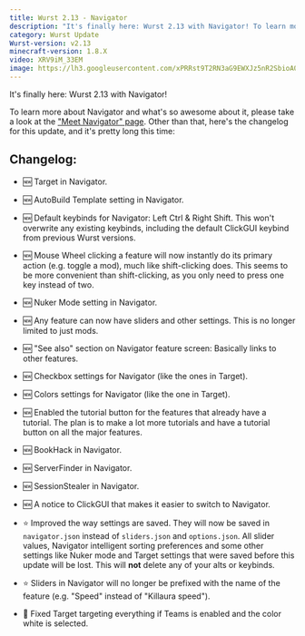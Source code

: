 ```yaml
---
title: Wurst 2.13 - Navigator
description: "It's finally here: Wurst 2.13 with Navigator! To learn more about Navigator and what's so awesome about it, please take a look at the \"Meet Navigator\" page."
category: Wurst Update
Wurst-version: v2.13
minecraft-version: 1.8.X
video: XRV9iM_33EM
image: https://lh3.googleusercontent.com/xPRRst9T2RN3aG9EWXJz5nR2SbioA07vI-DUeOvAz8FkgCwNPdCKzBRbU6LwUsecepjhA5QTPByUzJWTpvNRWfK_Em02UKm4pU3qftMs-zlyWaWozWmh5v9hywLnV-XrBRtKlUGERAkzwlAeaIQv4tml4UFVaKoq-ieZBkIxZSrNwe6W2IXsBfK8YeFjUnFilZXPp9O3Hn-Xr6LuASnbs34Hi_F2g35lJgj61I6hEloPTQ3s35QvW6KoReTx24Oqty4AoVqsr8wIPfiNm1Nv93otY5vp5lZ9GPtdZOAJVH7qQyvpmnD43ZVAt9mK64F5Y20MlF1bcT2rSb__EiHw_S7yvYbGIfQhnsdyH8neE_YZA584h1FndQcOupWMqNCyyaX5LkVpX7pqwwH41CSjCBzMWDLhh_S8XT7QkFf6aGZVkWbWwpDQEq9Zsp70disM1JMlevzlLWuampX6wJzWJcazuG04iV9Q2CJ0HlmAs-Xc2E3gb-C8CAo0Y02ebsTwrws1JVMMBTuMVVyqq7JHeUMuBkOFV_OBkQ03D7Wx05qw3tSl8VLd6qQFC2X2OAZg5IhzOQ3v7_XiDWMREsJoivMi0XKk7Yikr85ncJMAnUA_xmHF=w1280-h720-no
---
```

It's finally here: Wurst 2.13 with Navigator!

To learn more about Navigator and what's so awesome about it, please take a look at the ["Meet Navigator" page](/navigator). Other than that, here's the changelog for this update, and it's pretty long this time:

## Changelog:

- :new: Target in Navigator.

- :new: AutoBuild Template setting in Navigator.

- :new: Default keybinds for Navigator: Left Ctrl & Right Shift. This won't overwrite any existing keybinds, including the default ClickGUI keybind from previous Wurst versions.

- :new: Mouse Wheel clicking a feature will now instantly do its primary action (e.g. toggle a mod), much like shift-clicking does. This seems to be more convenient than shift-clicking, as you only need to press one key instead of two.

- :new: Nuker Mode setting in Navigator.

<!--read more-->

- :new: Any feature can now have sliders and other settings. This is no longer limited to just mods.

- :new: "See also" section on Navigator feature screen: Basically links to other features.

- :new: Checkbox settings for Navigator (like the ones in Target).

- :new: Colors settings for Navigator (like the one in Target).

- :new: Enabled the tutorial button for the features that already have a tutorial. The plan is to make a lot more tutorials and have a tutorial button on all the major features.

- :new: BookHack in Navigator.

- :new: ServerFinder in Navigator.

- :new: SessionStealer in Navigator.

- :new: A notice to ClickGUI that makes it easier to switch to Navigator.

- :star: Improved the way settings are saved. They will now be saved in `navigator.json` instead of `sliders.json` and `options.json`. All slider values, Navigator intelligent sorting preferences and some other settings like Nuker mode and Target settings that were saved before this update will be lost. This will **not** delete any of your alts or keybinds.

- :star: Sliders in Navigator will no longer be prefixed with the name of the feature (e.g. "Speed" instead of "Killaura speed").

- :bug: Fixed Target targeting everything if Teams is enabled and the color white is selected.
